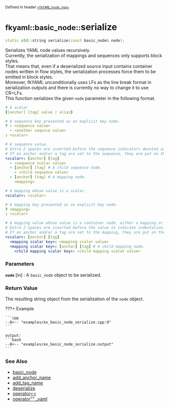 <small>Defined in header [`<fkYAML/node.hpp>`](https://github.com/fktn-k/fkYAML/blob/develop/include/fkYAML/node.hpp)</small>

# <small>fkyaml::basic_node::</small>serialize

```cpp
static std::string serialize(const basic_node& node);
```

Serializes YAML node values recursively.  
Currently, the serialization of mappings and sequences only supports block styles.  
That means that, even if a deserialized source input contains container nodes written in flow styles, the serialization processes force them to be emitted in block styles.  
Moreover, fkYAML unconditionally uses LFs as the line break format in serialization outputs and there is currently no way to change it to use CR+LFs.  
This function serializes the given `node` parameter in the following format.  

```yaml
# A scalar
{[anchor] [tag] value | alias}

# A sequence key presented as an explicit key node.
? - <sequence value>
  - <another sequnce value>
: <scalar>

# A sequence value.
# Extra 2 spaces are inserted before the sequence indicators denoted as "- ".
# If an anchor and/or a tag are set to the sequence, they are put on the same line as the key.
<scalar>: [anchor] [tag]
  - <sequence scalar value>
  - [anchor] [tag] # A child sequence node.
    - <child sequence value>
  - [anchor] [tag] # A mapping node.
    <mapping>

# A mapping whose value is a scalar.
<scalar>: <scalar>

# A mapping key presented as an explicit key node.
? <mapping>
: <scalar>

# A mapping value whose value is a container node, either a mapping or a sequence.
# Extra 2 spaces are inserted before the value to indicate indentation.
# If an anchor and/or a tag are set to the mapping, they are put on the same line as the key.
<scalar>: [anchor] [tag]
  <mapping scalar key>: <mapping scalar value>
  <mapping scalar key>: [anchor] [tag] # A child mapping node.
    <child mapping scalar key>: <child mapping scalar value>
```

### **Parameters**

***`node`*** [in]
:   A `basic_node` object to be serialized.

### **Return Value**

The resulting string object from the serialization of the `node` object.

???+ Example

    ```cpp
    --8<-- "examples/ex_basic_node_serialize.cpp:9"
    ```

    output:
    ```bash
    --8<-- "examples/ex_basic_node_serialize.output"
    ```

### **See Also**

* [basic_node](index.md)
* [add_anchor_name](add_anchor_name.md)
* [add_tag_name](add_tag_name.md)
* [deserialize](deserialize.md)
* [operator<<](insertion_operator.md)
* [operator"" _yaml](../operator_literal_yaml.md)
